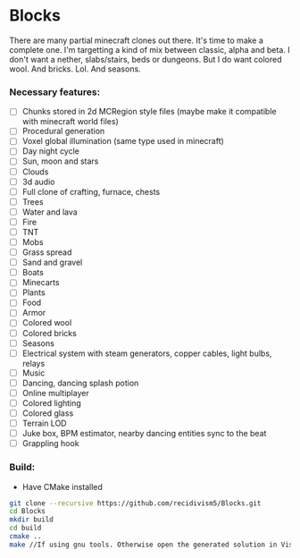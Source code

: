 # Blocks
There are many partial minecraft clones out there. It's time to make a complete one.
I'm targetting a kind of mix between classic, alpha and beta. I don't want a nether, slabs/stairs, beds or dungeons. But I do want colored wool. And bricks. Lol. And seasons.

### Necessary features:
- [ ] Chunks stored in 2d MCRegion style files (maybe make it compatible with minecraft world files)
- [ ] Procedural generation
- [ ] Voxel global illumination (same type used in minecraft)
- [ ] Day night cycle
- [ ] Sun, moon and stars
- [ ] Clouds
- [ ] 3d audio
- [ ] Full clone of crafting, furnace, chests
- [ ] Trees
- [ ] Water and lava
- [ ] Fire
- [ ] TNT
- [ ] Mobs
- [ ] Grass spread
- [ ] Sand and gravel
- [ ] Boats
- [ ] Minecarts
- [ ] Plants
- [ ] Food
- [ ] Armor
- [ ] Colored wool
- [ ] Colored bricks
- [ ] Seasons
- [ ] Electrical system with steam generators, copper cables, light bulbs, relays
- [ ] Music
- [ ] Dancing, dancing splash potion
- [ ] Online multiplayer
- [ ] Colored lighting
- [ ] Colored glass
- [ ] Terrain LOD
- [ ] Juke box, BPM estimator, nearby dancing entities sync to the beat
- [ ] Grappling hook

### Build:
- Have CMake installed
```bash
git clone --recursive https://github.com/recidivism5/Blocks.git
cd Blocks
mkdir build
cd build
cmake ..
make //If using gnu tools. Otherwise open the generated solution in Visual Studio.
```
